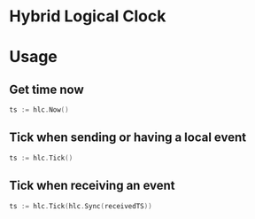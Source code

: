 # Hybrid Logical Clock

# Usage

## Get time now
```go
ts := hlc.Now()
```

## Tick when sending or having a local event
```go
ts := hlc.Tick()
```

## Tick when receiving an event
```go
ts := hlc.Tick(hlc.Sync(receivedTS))
```